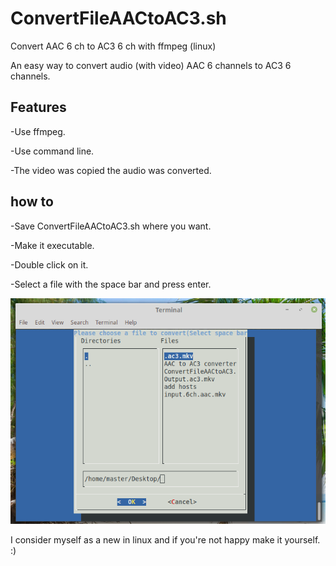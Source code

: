 # ConvertFileAACtoAC3.sh
Convert AAC 6 ch to AC3 6 ch with ffmpeg (linux)

An easy way to convert audio (with video) AAC 6 channels to AC3 6 channels.

Features
--------

-Use ffmpeg.

-Use command line.

-The video was copied the audio was converted.

how to
-------

-Save ConvertFileAACtoAC3.sh where you want.

-Make it executable.

-Double click on it.

-Select a file with the space bar and press enter.

![Screenshot](ConvertFileAACtoAC3.png)


I consider myself as a new in linux and if you're not happy make it yourself. :)
